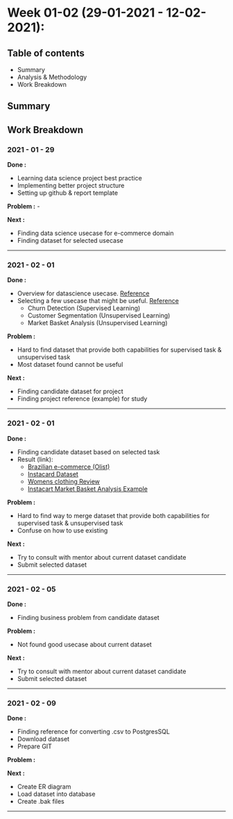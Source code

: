 # Week 01-02 (29-01-2021 - 12-02-2021):
## Table of contents
* Summary
* Analysis & Methodology
* Work Breakdown

## Summary
## Work Breakdown
### 2021 - 01 - 29 
**Done :** 
* Learning data science project best practice
* Implementing better project structure
* Setting up github & report template

**Problem :** -

**Next :**
* Finding data science usecase for e-commerce domain
* Finding dataset for selected usecase
---

### 2021 - 02 - 01 
**Done :** 
* Overview for datascience usecase. [Reference](https://github.com/DerekKane/Use-Cases-Data-Science)
* Selecting a few usecase that might be useful. [Reference](https://greenice.net/using-machine-learning-in-the-e-commerce-industry-benefits-use-cases-greenice/) 
    * Churn Detection (Supervised Learning)
    * Customer Segmentation (Unsupervised Learning)
    * Market Basket Analysis (Unsupervised Learning)

**Problem :** 
* Hard to find dataset that provide both capabilities for supervised task & unsupervised task
* Most dataset found cannot be useful

**Next :**
* Finding candidate dataset for project
* Finding project reference (example) for study 
---

### 2021 - 02 - 01 
**Done :** 
* Finding candidate dataset based on selected task
* Result (link):
    * [Brazilian e-commerce (Olist)]()
    * [Instacard Dataset](https://www.kaggle.com/c/instacart-market-basket-analysis)
    * [Womens clothing Review](https://www.kaggle.com/nicapotato/womens-ecommerce-clothing-reviews)
    * [Instacart Market Basket Analysis Example](https://nbviewer.jupyter.org/github/tstreamDOTh/Instacart-Market-Basket-Analysis/blob/master/code/Market%20Basket%20Analysis.ipynb)

**Problem :** 
* Hard to find way to merge dataset that provide both capabilities for supervised task & unsupervised task
* Confuse on how to use existing 

**Next :**
* Try to consult with mentor about current dataset candidate
* Submit selected dataset
---

### 2021 - 02 - 05 
**Done :** 
* Finding business problem from candidate dataset 

**Problem :** 
* Not found good usecase about current dataset

**Next :**
* Try to consult with mentor about current dataset candidate
* Submit selected dataset
---

### 2021 - 02 - 09
**Done :** 
* Finding reference for converting .csv to PostgresSQL
* Download dataset
* Prepare GIT

**Problem :** 


**Next :**
* Create ER diagram
* Load dataset into database
* Create .bak files
---


